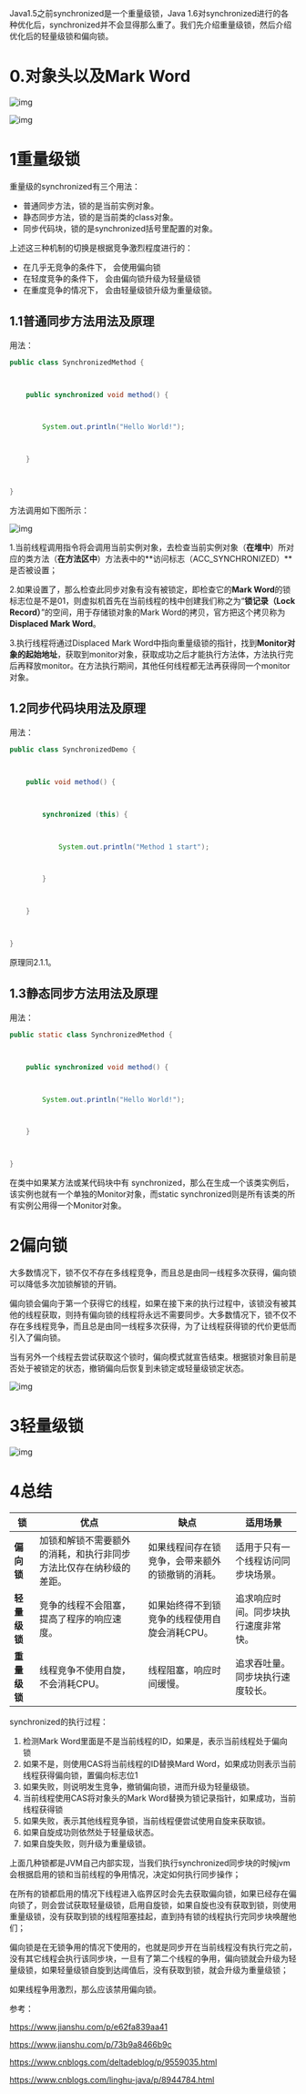 Java1.5之前synchronized是一个重量级锁，Java 1.6对synchronized进行的各种优化后，synchronized并不会显得那么重了。我们先介绍重量级锁，然后介绍优化后的轻量级锁和偏向锁。

# 0.对象头以及Mark Word

![img](https://imgconvert.csdnimg.cn/aHR0cHM6Ly91cGxvYWQtaW1hZ2VzLmppYW5zaHUuaW8vdXBsb2FkX2ltYWdlcy8yMDYyNzI5LTlhNzhmN2VhNzY3MWEwMzEucG5nP2ltYWdlTW9ncjIvYXV0by1vcmllbnQvc3RyaXAlN0NpbWFnZVZpZXcyLzIvdy84ODEvZm9ybWF0L3dlYnA)

![img](https://imgconvert.csdnimg.cn/aHR0cHM6Ly91cGxvYWQtaW1hZ2VzLmppYW5zaHUuaW8vdXBsb2FkX2ltYWdlcy8xMDUzNjI5LWY4Zjg0ODBmMDI2OTY4MWQucG5nP2ltYWdlTW9ncjIvYXV0by1vcmllbnQvc3RyaXAlN0NpbWFnZVZpZXcyLzIvdy85OTkvZm9ybWF0L3dlYnA)

# 1重量级锁

重量级的synchronized有三个用法：

- 普通同步方法，锁的是当前实例对象。
- 静态同步方法，锁的是当前类的class对象。
- 同步代码块，锁的是synchronized括号里配置的对象。

上述这三种机制的切换是根据竞争激烈程度进行的：

- 在几乎无竞争的条件下， 会使用偏向锁
- 在轻度竞争的条件下， 会由偏向锁升级为轻量级锁
- 在重度竞争的情况下， 会由轻量级锁升级为重量级锁。

## 1.1普通同步方法用法及原理

用法：

```java
public class SynchronizedMethod {



    public synchronized void method() {



        System.out.println("Hello World!");



    }



}
```

方法调用如下图所示：

![img](https://img-blog.csdnimg.cn/20190805205154958.png?x-oss-process=image/watermark,type_ZmFuZ3poZW5naGVpdGk,shadow_10,text_aHR0cHM6Ly9ibG9nLmNzZG4ubmV0L3FxXzI0NTk4MDU5,size_16,color_FFFFFF,t_70)

1.当前线程调用指令将会调用当前实例对象，去检查当前实例对象（**在堆中**）所对应的类方法（**在方法区中**）方法表中的**访问标志（ACC_SYNCHRONIZED）**是否被设置；

2.如果设置了，那么检查此同步对象有没有被锁定，即检查它的**Mark Word**的锁标志位是不是01，则虚拟机首先在当前线程的栈中创建我们称之为“**锁记录（Lock Record）**”的空间，用于存储锁对象的Mark Word的拷贝，官方把这个拷贝称为**Displaced Mark Word**。

3.执行线程将通过Displaced Mark Word中指向重量级锁的指针，找到**Monitor对象的起始地址**，获取到monitor对象，获取成功之后才能执行方法体，方法执行完后再释放monitor。在方法执行期间，其他任何线程都无法再获得同一个monitor对象。 

## 1.2同步代码块用法及原理

用法：

```java
public class SynchronizedDemo {



    public void method() {



        synchronized (this) {



            System.out.println("Method 1 start");



        }



    }



}
```

原理同2.1.1。

## 1.3静态同步方法用法及原理

用法：

```java
public static class SynchronizedMethod {



    public synchronized void method() {



        System.out.println("Hello World!");



    }



}
```

在类中如果某方法或某代码块中有 synchronized，那么在生成一个该类实例后，该实例也就有一个单独的Monitor对象，而static synchronized则是所有该类的所有实例公用得一个Monitor对象。

# 2偏向锁

大多数情况下，锁不仅不存在多线程竞争，而且总是由同一线程多次获得，偏向锁可以降低多次加锁解锁的开销。

偏向锁会偏向于第一个获得它的线程，如果在接下来的执行过程中，该锁没有被其他的线程获取，则持有偏向锁的线程将永远不需要同步。大多数情况下，锁不仅不存在多线程竞争，而且总是由同一线程多次获得，为了让线程获得锁的代价更低而引入了偏向锁。

当有另外一个线程去尝试获取这个锁时，偏向模式就宣告结束。根据锁对象目前是否处于被锁定的状态，撤销偏向后恢复到未锁定或轻量级锁定状态。

![img](https://imgconvert.csdnimg.cn/aHR0cHM6Ly91cGxvYWQtaW1hZ2VzLmppYW5zaHUuaW8vdXBsb2FkX2ltYWdlcy8xMDUzNjI5LTJhY2RjNmE4Y2I2YTNiNzcucG5nP2ltYWdlTW9ncjIvYXV0by1vcmllbnQvc3RyaXAlN0NpbWFnZVZpZXcyLzIvdy84NjUvZm9ybWF0L3dlYnA)

# 3轻量级锁

![img](https://imgconvert.csdnimg.cn/aHR0cHM6Ly91cGxvYWQtaW1hZ2VzLmppYW5zaHUuaW8vdXBsb2FkX2ltYWdlcy8xMDUzNjI5LTYxYjlhOTIzNDRmNzY4ZDYucG5nP2ltYWdlTW9ncjIvYXV0by1vcmllbnQvc3RyaXAlN0NpbWFnZVZpZXcyLzIvdy84NjUvZm9ybWF0L3dlYnA)

# 4总结

| **锁**       | **优点**                                                     | **缺点**                                         | **适用场景**                         |
| ------------ | ------------------------------------------------------------ | ------------------------------------------------ | ------------------------------------ |
| **偏向锁**   | 加锁和解锁不需要额外的消耗，和执行非同步方法比仅存在纳秒级的差距。 | 如果线程间存在锁竞争，会带来额外的锁撤销的消耗。 | 适用于只有一个线程访问同步块场景。   |
| **轻量级锁** | 竞争的线程不会阻塞，提高了程序的响应速度。                   | 如果始终得不到锁竞争的线程使用自旋会消耗CPU。    | 追求响应时间。同步块执行速度非常快。 |
| **重量级锁** | 线程竞争不使用自旋，不会消耗CPU。                            | 线程阻塞，响应时间缓慢。                         | 追求吞吐量。同步块执行速度较长。     |

synchronized的执行过程： 
1. 检测Mark Word里面是不是当前线程的ID，如果是，表示当前线程处于偏向锁 
2. 如果不是，则使用CAS将当前线程的ID替换Mard Word，如果成功则表示当前线程获得偏向锁，置偏向标志位1 
3. 如果失败，则说明发生竞争，撤销偏向锁，进而升级为轻量级锁。 
4. 当前线程使用CAS将对象头的Mark Word替换为锁记录指针，如果成功，当前线程获得锁 
5. 如果失败，表示其他线程竞争锁，当前线程便尝试使用自旋来获取锁。 
6. 如果自旋成功则依然处于轻量级状态。 
7. 如果自旋失败，则升级为重量级锁。

上面几种锁都是JVM自己内部实现，当我们执行synchronized同步块的时候jvm会根据启用的锁和当前线程的争用情况，决定如何执行同步操作；

在所有的锁都启用的情况下线程进入临界区时会先去获取偏向锁，如果已经存在偏向锁了，则会尝试获取轻量级锁，启用自旋锁，如果自旋也没有获取到锁，则使用重量级锁，没有获取到锁的线程阻塞挂起，直到持有锁的线程执行完同步块唤醒他们；

偏向锁是在无锁争用的情况下使用的，也就是同步开在当前线程没有执行完之前，没有其它线程会执行该同步块，一旦有了第二个线程的争用，偏向锁就会升级为轻量级锁，如果轻量级锁自旋到达阈值后，没有获取到锁，就会升级为重量级锁；

如果线程争用激烈，那么应该禁用偏向锁。

 

参考：

<https://www.jianshu.com/p/e62fa839aa41>

<https://www.jianshu.com/p/73b9a8466b9c>

<https://www.cnblogs.com/deltadeblog/p/9559035.html>

<https://www.cnblogs.com/linghu-java/p/8944784.html>